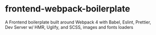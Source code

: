 # frontend-webpack-boilerplate
A Frontend boilerplate built around Webpack 4 with Babel, Eslint, Prettier, Dev Server w/ HMR, Uglify, and SCSS, images and fonts loaders
